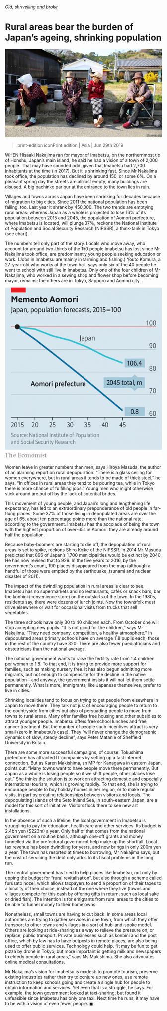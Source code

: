 ###### Old, shrivelling and broke

# Rural areas bear the burden of Japan’s ageing, shrinking population 

![image](images/20190629_ASP001_0.jpg) 

> print-edition iconPrint edition | Asia | Jun 29th 2019 

WHEN Hisaaki Nakajima ran for mayor of Imabetsu, on the northernmost tip of Honshu, Japan’s main island, he said he had a vision of a town of 2,000 people. That may have sounded odd, given that Imabetsu had 2,700 inhabitants at the time (in 2017). But it is shrinking fast. Since Mr Nakajima took office, the population has declined by around 150, or some 6%. On a pleasant spring day the streets are almost empty; many buildings are disused. A big pachinko parlour at the entrance to the town lies in ruin. 

Villages and towns across Japan have been shrinking for decades because of migration to big cities. Since 2011 the national population has been falling, too. Last year it shrank by 450,000. The two trends are emptying rural areas: whereas Japan as a whole is projected to lose 16% of its population between 2015 and 2045, the population of Aomori prefecture, where Imabetsu is located, will plunge 37%, reckons the National Institute of Population and Social Security Research (NIPSSR), a think-tank in Tokyo (see chart). 

The numbers tell only part of the story. Locals who move away, who account for around two-thirds of the 150 people Imabetsu has lost since Mr Nakajima took office, are predominantly young people seeking education or work. (Jobs in Imabetsu are mainly in farming and fishing.) Youto Komura, a 27-year-old who works at the town hall, says only six of the 40 people he went to school with still live in Imabetsu. Only one of the four children of Mr Nakajima, who worked in a sewing shop and flower shop before becoming mayor, remains; the others are in Tokyo, Sapporo and Aomori city. 

![image](images/20190629_ASC323.png) 

Women leave in greater numbers than men, says Hiroya Masuda, the author of an alarming report on rural depopulation. “There is a glass ceiling for women everywhere, but in rural areas it tends to be made of thick steel,” he says. “In offices in rural areas they tend to be pouring tea, while in Tokyo there is more chance of fulfilling jobs.” Young men who might otherwise stick around are put off by the lack of potential brides. 

This movement of young people, and Japan’s long and lengthening life expectancy, has led to an extraordinary preponderance of old people in far-flung places. Some 37% of those living in depopulated areas are over the age of 65, about ten percentage points more than the national rate, according to the government. Imabetsu has the accolade of being the town with the highest proportion of over-65s in Aomori: they are already around half the population. 

Because baby-boomers are starting to die off, the depopulation of rural areas is set to spike, reckons Shiro Koike of the NIPSSR. In 2014 Mr Masuda predicted that 896 of Japan’s 1,700 municipalities would be extinct by 2040. He has now revised that to 929. In the five years to 2016, by the government’s count, 190 places disappeared from the map (although a handful of those were emptied by the earthquake, tsunami and nuclear disaster of 2011). 

The impact of the dwindling population in rural areas is clear to see. Imabetsu has no supermarkets and no restaurants, cafés or snack bars, bar the konbini (convenience store) on the outskirts of the town. In the 1980s, residents say, there were dozens of lunch joints. Now the townsfolk must drive elsewhere or wait for occasional visits from trucks that sell vegetables. 

The three schools have only 30 to 40 children each. From October one will stop accepting new pupils. “It is not good for the children,” says Mr Nakajima. “They need company, competition, a healthy atmosphere.” In depopulated areas primary schools have on average 118 pupils each; those in the rest of the country have 320. There are also fewer paediatricians and obstetricians than the national average. 

The national government wants to raise the fertility rate from 1.4 children per woman to 1.8. To that end, it is trying to provide more support for families, such as making nursery free. It has also begun admitting more migrants, but not enough to compensate for the decline in the native population—and anyway, the government insists it will not let them settle permanently. What is more, immigrants, like Japanese themselves, prefer to live in cities. 

Shrinking localities tend to focus on trying to get people from elsewhere in Japan to move there. They talk not just of encouraging people to return to the countryside from cities but also of persuading people to move from towns to rural areas. Many offer families free housing and other subsidies to attract younger people. Imabetsu offers free school lunches and free cancer treatment. But the number of people such incentives attract is very small (zero in Imabetsu’s case). They “will never change the demographic dynamics of slow, steady decline”, says Peter Matanle of Sheffield University in Britain. 

There are some more successful campaigns, of course. Tokushima prefecture has attracted IT companies by setting up a fast internet connection. But as Karen Makishima, an MP for Kanagawa in eastern Japan, points out: “Many towns want to have people move there permanently. But Japan as a whole is losing people so if we shift people, other places lose out.” She thinks the solution is to work on attracting domestic and especially international tourism, which is growing rapidly. To that end, she is trying to encourage people to buy holiday homes in her region, or to make regular visits, in part by creating relationships between visitors and locals. The depopulating islands of the Seto Inland Sea, in south-eastern Japan, are a model for this sort of initiative. Visitors flock there to see new art installations. 

In the absence of such a lifeline, the local government in Imabetsu is struggling to pay for education, health care and other services. Its budget is 2.4bn yen ($223m) a year. Only half of that comes from the national government on a routine basis, although one-off grants and money funnelled via the prefectural government help make up the shortfall. Local tax revenue has been dwindling for years, and now brings in only 200m yen a year. The town has resorted at times to borrowing, Mr Nakajima says, but the cost of servicing the debt only adds to its fiscal problems in the long run. 

The central government has tried to help places like Imabetsu, not only by upping the budget for “rural revitalisation”, but also through a scheme called furusato nozei, which allows taxpayers to send a proportion of their taxes to a locality of their choice, instead of the one where they live (towns and villages compete for this cash by offering gifts in return, such as local sake or dried fish). The intention is for emigrants from rural areas to the cities to be able to funnel money to their hometowns. 

Nonetheless, small towns are having to cut back. In some areas local authorities are trying to gather services in one town, from which they offer transport to other towns and villages in a sort of hub-and-spoke model. Others are looking at ride-sharing as a way to relieve the pressure on, or replace, public transport. Private businesses such as konbini and the post office, which by law has to have outposts in remote places, are also being used to offer public services. Technology could help. “It may be fun to get pizza by drone in Tokyo, but more important is getting milk and newspapers to elderly people in rural areas,” says Ms Makishima. She also advocates online medical consultations. 

Mr Nakajima’s vision for Imabetsu is modest: to promote tourism, preserve existing industries rather than try to conjure up new ones, use remote instruction to keep schools going and create a single hub for people to obtain information and services. Yet even that is a struggle, he says. For example, the town government looked at taxi-sharing, but found it unfeasible since Imabetsu has only one taxi. Next time he runs, it may have to be with a vision of even fewer people. ◼ 

